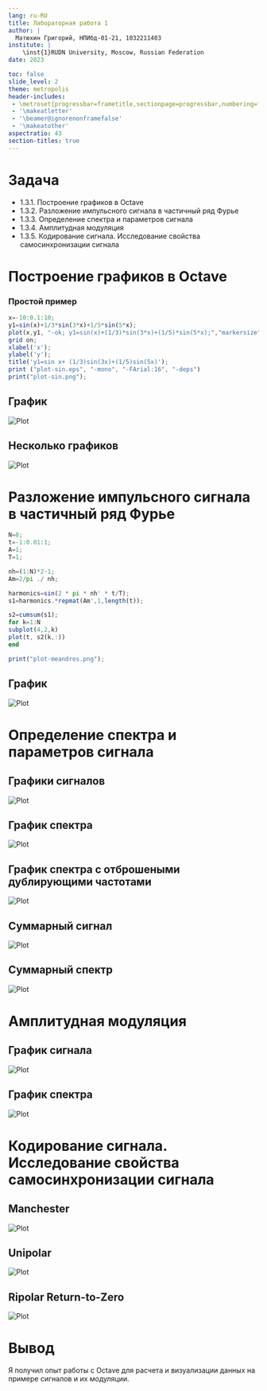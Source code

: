 ```yaml
---
lang: ru-RU
title: Лабораторная работа 1
author: |
  Матюхин Григорий, НПИбд-01-21, 1032211403
institute: |
	\inst{1}RUDN University, Moscow, Russian Federation
date: 2023

toc: false
slide_level: 2
theme: metropolis
header-includes: 
 - \metroset{progressbar=frametitle,sectionpage=progressbar,numbering=fraction}
 - '\makeatletter'
 - '\beamer@ignorenonframefalse'
 - '\makeatother'
aspectratio: 43
section-titles: true
---
```


# Задача

- 1.3.1. Построение графиков в Octave
- 1.3.2. Разложение импульсного сигнала в частичный ряд Фурье
- 1.3.3. Определение спектра и параметров сигнала
- 1.3.4. Амплитудная модуляция
- 1.3.5. Кодирование сигнала. Исследование свойства самосинхронизации сигнала

# Построение графиков в Octave

### Простой пример
```octave
x=-10:0.1:10;
y1=sin(x)+1/3*sin(3*x)+1/5*sin(5*x);
plot(x,y1, "-ok; y1=sin(x)+(1/3)*sin(3*x)+(1/5)*sin(5*x);","markersize",4)
grid on;
xlabel('x');
ylabel('y');
title('y1=sin x+ (1/3)sin(3x)+(1/5)sin(5x)');
print ("plot-sin.eps", "-mono", "-FArial:16", "-deps")
print("plot-sin.png");
```
## График
![Plot](../code/plot-sin.png)

## Несколько графиков
![Plot](../code/plot-sin2.png)

# Разложение импульсного сигнала в частичный ряд Фурье
```octave
N=8;
t=-1:0.01:1;
A=1;
T=1;

nh=(1:N)*2-1;
Am=2/pi ./ nh;

harmonics=sin(2 * pi * nh' * t/T);
s1=harmonics.*repmat(Am',1,length(t));

s2=cumsum(s1);
for k=1:N
subplot(4,2,k)
plot(t, s2(k,:))
end

print("plot-meandros.png");
```
## График
![Plot](../code/plot-meandros.png)

# Определение спектра и параметров сигнала

## Графики сигналов
![Plot](../code/spectre1/signal/spectre.png)

## График спектра
![Plot](../code/spectre1/spectre/spectre.png)

## График спектра с отброшеными дублирующими частотами
![Plot](../code/spectre1/spectre/spectre_fix.png)

## Суммарный сигнал
![Plot](../code/spectre1/signal/spectre_sum.png)

## Суммарный спектр
![Plot](../code/spectre1/spectre/spectre_sum.png)

# Амплитудная модуляция

## График сигнала
![Plot](../code/modulation/signal/am.png)
## График спектра
![Plot](../code/modulation/spectre/am.png)

# Кодирование сигнала. Исследование свойства самосинхронизации сигнала

## Manchester 
![Plot](../code/coding/sync/manchester.png)

## Unipolar
![Plot](../code/coding/sync/unipolar.png)

## Ripolar Return-to-Zero
![Plot](../code/coding/sync/bipolarrz.png)

# Вывод

Я получил опыт работы с Octave для расчета и визуализации данных на примере сигналов и их модуляции.

